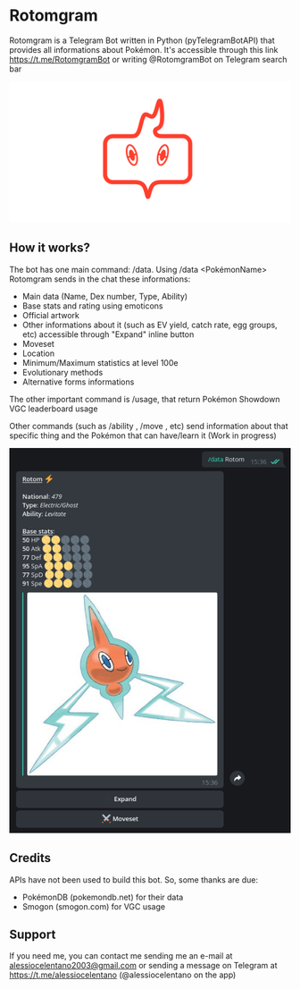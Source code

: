 # Rotomgram
Rotomgram is a Telegram Bot written in Python (pyTelegramBotAPI) that provides all informations about Pokémon. It's accessible through this link https://t.me/RotomgramBot or writing @RotomgramBot on Telegram search bar

![Logo](assets/rotomgramwhite18-9.png)

## How it works?
The bot has one main command: /data. Using /data <PokémonName> Rotomgram sends in the chat these informations:
* Main data (Name, Dex number, Type, Ability)
* Base stats and rating using emoticons
* Official artwork
* Other informations about it (such as EV yield, catch rate, egg groups, etc) accessible through "Expand" inline button
* Moveset
* Location
* Minimum/Maximum statistics at level 100e
* Evolutionary methods
* Alternative forms informations

The other important command is /usage, that return Pokémon Showdown VGC leaderboard usage

Other commands (such as /ability <ability>, /move <move>, etc) send information about that specific thing and the Pokémon that can have/learn it (Work in progress)

![Chat Screenshot](assets/Screenshot.png)

## Credits
APIs have not been used to build this bot. So, some thanks are due:
* PokémonDB (pokemondb.net) for their data
* Smogon (smogon.com) for VGC usage

## Support
If you need me, you can contact me sending me an e-mail at alessiocelentano2003@gmail.com or sending a message on Telegram at https://t.me/alessiocelentano (@alessiocelentano on the app)
